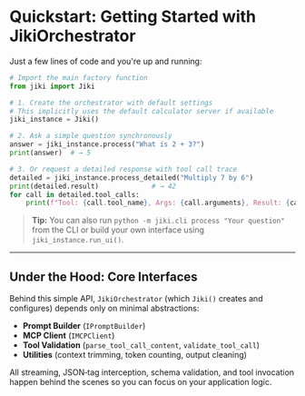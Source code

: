 # Quickstart: Getting Started with JikiOrchestrator

Just a few lines of code and you're up and running:

```python
# Import the main factory function
from jiki import Jiki

# 1. Create the orchestrator with default settings
# This implicitly uses the default calculator server if available
jiki_instance = Jiki()

# 2. Ask a simple question synchronously
answer = jiki_instance.process("What is 2 + 3?")
print(answer)  # → 5

# 3. Or request a detailed response with tool call trace
detailed = jiki_instance.process_detailed("Multiply 7 by 6")
print(detailed.result)             # → 42
for call in detailed.tool_calls:
    print(f"Tool: {call.tool_name}, Args: {call.arguments}, Result: {call.result}")
```

> **Tip:** You can also run `python -m jiki.cli process "Your question"` from the CLI or build your own interface using `jiki_instance.run_ui()`.

---

## Under the Hood: Core Interfaces

Behind this simple API, `JikiOrchestrator` (which `Jiki()` creates and configures) depends only on minimal abstractions:

- **Prompt Builder** (`IPromptBuilder`)
- **MCP Client** (`IMCPClient`)
- **Tool Validation** (`parse_tool_call_content`, `validate_tool_call`)
- **Utilities** (context trimming, token counting, output cleaning)

All streaming, JSON‑tag interception, schema validation, and tool invocation happen behind the scenes so you can focus on your application logic. 